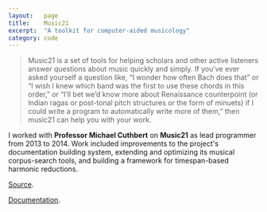 ```yaml
---
layout:   page
title:    Music21
excerpt:  "A toolkit for computer-aided musicology"
category: code
---
```


> Music21 is a set of tools for helping scholars and other active listeners
> answer questions about music quickly and simply. If you’ve ever asked
> yourself a question like, “I wonder how often Bach does that” or “I wish I
> knew which band was the first to use these chords in this order,” or “I’ll
> bet we’d know more about Renaissance counterpoint (or Indian ragas or
> post-tonal pitch structures or the form of minuets) if I could write a
> program to automatically write more of them,” then music21 can help you with
> your work.

I worked with **Professor Michael Cuthbert** on **Music21** as lead programmer
from 2013 to 2014. Work included improvements to the project's
documentation building system, extending and optimizing its musical
corpus-search tools, and building a framework for timespan-based harmonic
reductions.

[Source](http://web.mit.edu/music21/).

[Documentation](https://github.com/cuthbertLab/music21).